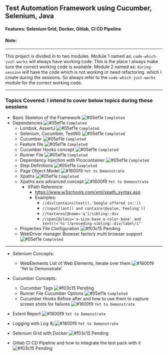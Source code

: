 ## Test Automation Framework using Cucumber, Selenium, Java
#### Features: Selenium Grid, Docker, Gitlab, CI CD Pipeline

#### Note: 
---

This project is divided in to two modules. Module 1 named as: ```code-which-just-works``` will always have working code.
This is the place I always make sure the correct working code is available. 
Module 2 named as: ```during-session``` will have the code which is not working or need refactoring. which I create during the sessions.
So always refer to the ```code-which-just-works``` module for the correct working code.

---

### Topics Covered: I intend to cover below topics during these sessions
*  Basic Skeleton of the Framework ![#05ef1e](https://via.placeholder.com/15/05ef1e/000000?text=+) `Completed`
  * Dependencies ![#05ef1e](https://via.placeholder.com/15/05ef1e/000000?text=+) `Completed`
    *  Lombok, AssertJ ![#05ef1e](https://via.placeholder.com/15/05ef1e/000000?text=+) `Completed`
    *  Selenium, Cucumber, TestNG ![#05ef1e](https://via.placeholder.com/15/05ef1e/000000?text=+) `Completed`
    *  Cucumber ![#05ef1e](https://via.placeholder.com/15/05ef1e/000000?text=+) `Completed`
    *  Feature file ![#05ef1e](https://via.placeholder.com/15/05ef1e/000000?text=+) `Completed`
    *  Cucumber Hooks concept ![#05ef1e](https://via.placeholder.com/15/05ef1e/000000?text=+) `Completed`
    *  Runner File ![#05ef1e](https://via.placeholder.com/15/05ef1e/000000?text=+) `Completed`
    *  Dependency Injection with Picocontainer ![#05ef1e](https://via.placeholder.com/15/05ef1e/000000?text=+) `Completed`
    *  Step Definitions ![#05ef1e](https://via.placeholder.com/15/05ef1e/000000?text=+) `Completed`
    *  Page Object Model ![#1600f9](https://via.placeholder.com/15/1600f9/000000?text=+) `Yet to Demonstrate`
      *  Xpaths ![#05ef1e](https://via.placeholder.com/15/05ef1e/000000?text=+) `Completed`
      *  Xpaths axis advanced concept ![#1600f9](https://via.placeholder.com/15/1600f9/000000?text=+) `Yet to Demonstrate`
         * XPath Reference:
            * https://www.w3schools.com/xml/xpath_syntax.asp
            * Examples:
              * ```//div[contains(text(),'Google offered in:')]```
              * ```//input[last() and contains(@value,'Feeling')]```
              * ```//textarea[@name='q']/sibling::div```
              * ```//span[@class='a-size-base a-color-base' and text()='%s']/preceding-sibling::div/label/i"```
      * Properties File Configuration ![#f03c15](https://via.placeholder.com/15/f03c15/000000?text=+) Pending
      * WebDriver manager Browser factory multi browser support ![#05ef1e](https://via.placeholder.com/15/05ef1e/000000?text=+) `Completed`

----

* Selenium Concepts:
  * WebElements List of Web Elements, iterate over them ![#1600f9](https://via.placeholder.com/15/1600f9/000000?text=+) 'Yet to Demonstrate'

* Cucumber Concepts:
  * Cucumber Tags ![#f03c15](https://via.placeholder.com/15/f03c15/000000?text=+) Pending
  * Runner File Cucumber Options  ![#05ef1e](https://via.placeholder.com/15/05ef1e/000000?text=+) `Completed`
  * Cucumber Hooks Before after and how to use them to capture screen shots for failures  ![#1600f9](https://via.placeholder.com/15/1600f9/000000?text=+) `Yet to Demonstrate`
* Extent Report  ![#1600f9](https://via.placeholder.com/15/1600f9/000000?text=+) `Yet to Demonstrate`
  
* Logging with Log 4j ![#1600f9](https://via.placeholder.com/15/1600f9/000000?text=+) `Yet to Demonstrate`
* Selenium Grid with Docker ![#f03c15](https://via.placeholder.com/15/f03c15/000000?text=+) Pending
* Gitlab CI CD Pipeline and how to integrate the test pack with it ![#f03c15](https://via.placeholder.com/15/f03c15/000000?text=+) Pending



